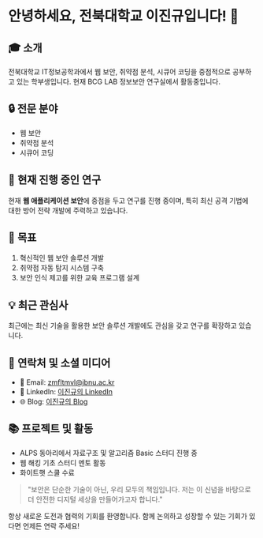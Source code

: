 # 안녕하세요, 전북대학교 이진규입니다! 👋

## 🎓 소개
전북대학교 IT정보공학과에서 웹 보안, 취약점 분석, 시큐어 코딩을 중점적으로 공부하고 있는 학부생입니다. 현재 BCG LAB 정보보안 연구실에서 활동중입니다.

## 🔒 전문 분야
- 웹 보안
- 취약점 분석
- 시큐어 코딩

## 🚀 현재 진행 중인 연구
현재 **웹 애플리케이션 보안**에 중점을 두고 연구를 진행 중이며, 특히 최신 공격 기법에 대한 방어 전략 개발에 주력하고 있습니다.

## 🎯 목표
1. 혁신적인 웹 보안 솔루션 개발
2. 취약점 자동 탐지 시스템 구축
3. 보안 인식 제고를 위한 교육 프로그램 설계

## 💡 최근 관심사
최근에는 최신 기술을 활용한 보안 솔루션 개발에도 관심을 갖고 연구를 확장하고 있습니다.

## 🤝 연락처 및 소셜 미디어
- 📧 Email: zmfltmvl@jbnu.ac.kr
- 💼 LinkedIn: [이진규의 LinkedIn](https://www.linkedin.com/in/%EC%A7%84%EA%B7%9C-%EC%9D%B4-b5027b331/)
- 🌐 Blog: [이진규의 Blog](https://velog.io/@zmfltmvl/posts)

## 📚 프로젝트 및 활동
- ALPS 동아리에서 자료구조 및 알고리즘 Basic 스터디 진행 중
- 웹 해킹 기초 스터디 멘토 활동
- 화이트햇 스쿨 수료

> "보안은 단순한 기술이 아닌, 우리 모두의 책임입니다. 저는 이 신념을 바탕으로 더 안전한 디지털 세상을 만들어가고자 합니다."

항상 새로운 도전과 협력의 기회를 환영합니다. 함께 논의하고 성장할 수 있는 기회가 있다면 언제든 연락 주세요!